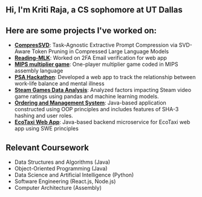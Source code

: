 ## Hi, I'm Kriti Raja, a CS sophomore at UT Dallas

## Here are some projects I've worked on:
- **[CompresSVD](https://github.com/ammiller224/CompresSVD)**: Task-Agnostic Extractive Prompt Compression via SVD-Aware Token Pruning in Compressed Large Language Models
- **[Reading-MLK](https://github.com/UTDallasEPICS/Reading-MLK)**: Worked on 2FA Email verification for web app
- **[MIPS multiplier game](https://github.com/kritiraja/mipsmultiplier)**: One-player multiplier game coded in MIPS assembly language
- **[PSA Hackathon](https://github.com/Oganesson0221/PSA_CodeSprint.git)**: Developed a web app to track the relationship between work-life balance and mental illness
- **[Steam Games Data Analysis](https://github.com/kritiraja/SC1015_Steam_Game_Analysis.git)**: Analyzed factors impacting Steam video game ratings using pandas and machine learning models.
- **[Ordering and Management System](https://github.com/kritiraja/SC2002_FOMS.git)**: Java-based application constructed using OOP principles and includes features of SHA-3 hashing and user roles.
- **[EcoTaxi Web App](https://github.com/lukea11/eco-taxi-backend-trip-service.git)**: Java-based backend microservice for EcoTaxi web app using SWE principles

## Relevant Coursework
- Data Structures and Algorithms (Java)
- Object-Oriented Programming (Java)
- Data Science and Artificial Intelligence (Python)
- Software Engineering (React.js, Node.js)
- Computer Architecture (Assembly)

  


